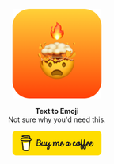 <p align="center">
   <img width="180" src="Assets/icon-readme.png" alt="Text To Emoji - Logo">
</p>
<p align="center">
   <strong>Text to Emoji</strong><BR>
   Not sure why you'd need this.
</p>
<p align="center">
   <a href="https://www.buymeacoffee.com/wouterwisse" target="_blank">
      <img width="180" src="Assets/bmc-button.png" alt="Buy me a Coffee">
   </a>
</p>
